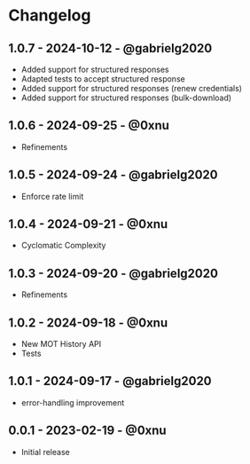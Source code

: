 # Changelog

## 1.0.7 - 2024-10-12 - @gabrielg2020
* Added support for structured responses
* Adapted tests to accept structured response
* Added support for structured responses (renew credentials)
* Added support for structured responses (bulk-download)

## 1.0.6 - 2024-09-25 - @0xnu
* Refinements

## 1.0.5 - 2024-09-24 - @gabrielg2020
* Enforce rate limit

## 1.0.4 - 2024-09-21 - @0xnu
* Cyclomatic Complexity

## 1.0.3 - 2024-09-20 - @gabrielg2020
* Refinements

## 1.0.2 - 2024-09-18 - @0xnu
* New MOT History API
* Tests

## 1.0.1 - 2024-09-17 - @gabrielg2020
* error-handling improvement

## 0.0.1 - 2023-02-19 - @0xnu
* Initial release
